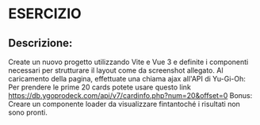 # ESERCIZIO
## Descrizione:
Create un nuovo progetto utilizzando Vite e Vue 3 e definite i componenti necessari per strutturare il layout come da screenshot allegato.
Al caricamento della pagina, effettuate una chiama ajax all'API di Yu-Gi-Oh:
Per prendere le prime 20 cards potete usare questo link
https://db.ygoprodeck.com/api/v7/cardinfo.php?num=20&offset=0
Bonus:
Creare un componente loader da visualizzare fintantoché i risultati non sono pronti.

